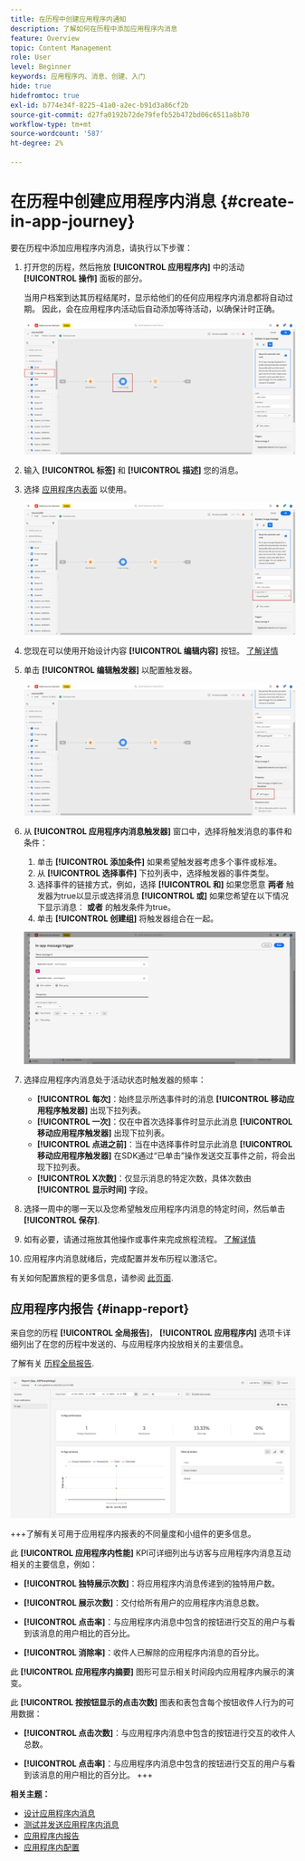 ```yaml
---
title: 在历程中创建应用程序内通知
description: 了解如何在历程中添加应用程序内消息
feature: Overview
topic: Content Management
role: User
level: Beginner
keywords: 应用程序内、消息、创建、入门
hide: true
hidefromtoc: true
exl-id: b774e34f-8225-41a0-a2ec-b91d3a86cf2b
source-git-commit: d27fa0192b72de79fefb52b472bd06c6511a8b70
workflow-type: tm+mt
source-wordcount: '587'
ht-degree: 2%

---
```



# 在历程中创建应用程序内消息 {#create-in-app-journey}

要在历程中添加应用程序内消息，请执行以下步骤：

1. 打开您的历程，然后拖放 **[!UICONTROL 应用程序内]** 中的活动 **[!UICONTROL 操作]** 面板的部分。

   当用户档案到达其历程结尾时，显示给他们的任何应用程序内消息都将自动过期。 因此，会在应用程序内活动后自动添加等待活动，以确保计时正确。

   ![](assets/in_app_journey_1.png)

1. 输入 **[!UICONTROL 标签]** 和 **[!UICONTROL 描述]** 您的消息。

1. 选择 [应用程序内表面](inapp-configuration.md) 以使用。

   ![](assets/in_app_journey_2.png)

1. 您现在可以使用开始设计内容 **[!UICONTROL 编辑内容]** 按钮。 [了解详情](design-in-app.md)

1. 单击 **[!UICONTROL 编辑触发器]** 以配置触发器。

   ![](assets/in_app_journey_4.png)

1. 从 **[!UICONTROL 应用程序内消息触发器]** 窗口中，选择将触发消息的事件和条件：

   1. 单击 **[!UICONTROL 添加条件]** 如果希望触发器考虑多个事件或标准。
   1. 从 **[!UICONTROL 选择事件]** 下拉列表中，选择触发器的事件类型。
   1. 选择事件的链接方式，例如，选择 **[!UICONTROL 和]** 如果您愿意 **两者** 触发器为true以显示或选择消息 **[!UICONTROL 或]** 如果您希望在以下情况下显示消息： **或者** 的触发条件为true。
   1. 单击 **[!UICONTROL 创建组]** 将触发器组合在一起。

   ![](assets/in_app_journey_3.png)

1. 选择应用程序内消息处于活动状态时触发器的频率：

   * **[!UICONTROL 每次]**：始终显示所选事件时的消息 **[!UICONTROL 移动应用程序触发器]** 出现下拉列表。
   * **[!UICONTROL 一次]**：仅在中首次选择事件时显示此消息 **[!UICONTROL 移动应用程序触发器]** 出现下拉列表。
   * **[!UICONTROL 点进之前]**：当在中选择事件时显示此消息 **[!UICONTROL 移动应用程序触发器]** 在SDK通过“已单击”操作发送交互事件之前，将会出现下拉列表。
   * **[!UICONTROL X次数]**：仅显示消息的特定次数，具体次数由 **[!UICONTROL 显示时间]** 字段。

1. 选择一周中的哪一天以及您希望触发应用程序内消息的特定时间，然后单击 **[!UICONTROL 保存]**.

1. 如有必要，请通过拖放其他操作或事件来完成旅程流程。 [了解详情](../building-journeys/about-journey-activities.md)

1. 应用程序内消息就绪后，完成配置并发布历程以激活它。

有关如何配置旅程的更多信息，请参阅 [此页面](../building-journeys/journey-gs.md).

## 应用程序内报告 {#inapp-report}

来自您的历程 **[!UICONTROL 全局报告]**， **[!UICONTROL 应用程序内]** 选项卡详细列出了在您的历程中发送的、与应用程序内投放相关的主要信息。

了解有关 [历程全局报告](../reports/journey-global-report.md).

![](assets/in-app-journey-report.png)

+++了解有关可用于应用程序内报表的不同量度和小组件的更多信息。

此 **[!UICONTROL 应用程序内性能]** KPI可详细列出与访客与应用程序内消息互动相关的主要信息，例如：

* **[!UICONTROL 独特展示次数]**：将应用程序内消息传递到的独特用户数。

* **[!UICONTROL 展示次数]**：交付给所有用户的应用程序内消息总数。

* **[!UICONTROL 点击率]**：与应用程序内消息中包含的按钮进行交互的用户与看到该消息的用户相比的百分比。

* **[!UICONTROL 消除率]**：收件人已解除的应用程序内消息的百分比。

此 **[!UICONTROL 应用程序内摘要]** 图形可显示相关时间段内应用程序内展示的演变。

此 **[!UICONTROL 按按钮显示的点击次数]** 图表和表包含每个按钮收件人行为的可用数据：

* **[!UICONTROL 点击次数]**：与应用程序内消息中包含的按钮进行交互的收件人总数。

* **[!UICONTROL 点击率]**：与应用程序内消息中包含的按钮进行交互的用户与看到该消息的用户相比的百分比。
+++

**相关主题：**

* [设计应用程序内消息](design-in-app.md)
* [测试并发送应用程序内消息](send-in-app.md)
* [应用程序内报告](../reports/campaign-global-report.md#inapp-report)
* [应用程序内配置](inapp-configuration.md)
